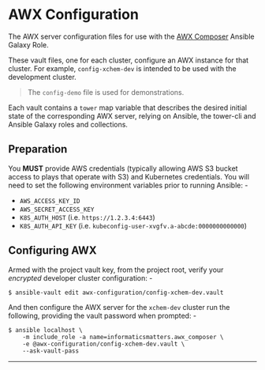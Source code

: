 # AWX Configuration
The AWX server configuration files for use with the [AWX Composer] Ansible
Galaxy Role.

These vault files, one for each cluster, configure an AWX instance
for that cluster. For example, `config-xchem-dev` is intended to be used with
the development cluster.

>   The `config-demo` file is used for demonstrations.

Each vault contains a `tower` map variable that describes
the desired initial state of the corresponding AWX server, relying on
Ansible, the tower-cli and Ansible Galaxy roles and collections.

## Preparation
You **MUST** provide AWS credentials (typically allowing AWS S3
bucket access to plays that operate with S3) and Kubernetes credentials.
You will need to set the following environment variables prior to running
Ansible: -

-   `AWS_ACCESS_KEY_ID`
-   `AWS_SECRET_ACCESS_KEY`
-   `K8S_AUTH_HOST` (i.e. `https://1.2.3.4:6443`)
-   `K8S_AUTH_API_KEY` (i.e. `kubeconfig-user-xvgfv.a-abcde:0000000000000`)

## Configuring AWX
Armed with the project vault key, from the project root,
verify your _encrypted_ developer cluster configuration: -

    $ ansible-vault edit awx-configuration/config-xchem-dev.vault

And then configure the AWX server for the `xchem-dev` cluster run
the following, providing the vault password when prompted: -

    $ ansible localhost \
        -m include_role -a name=informaticsmatters.awx_composer \
        -e @awx-configuration/config-xchem-dev.vault \
        --ask-vault-pass

---

[awx composer]: https://github.com/InformaticsMatters/ansible-role-awx-composer
